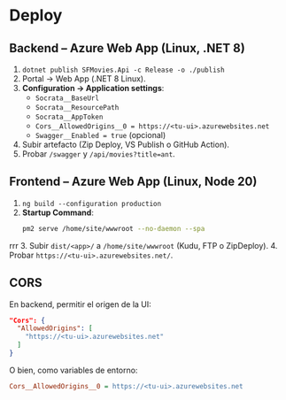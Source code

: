 # Deploy

## Backend – Azure Web App (Linux, .NET 8)
1. `dotnet publish SFMovies.Api -c Release -o ./publish`
2. Portal → Web App (.NET 8 Linux).
3. **Configuration → Application settings**:
   - `Socrata__BaseUrl`
   - `Socrata__ResourcePath`
   - `Socrata__AppToken`
   - `Cors__AllowedOrigins__0 = https://<tu-ui>.azurewebsites.net`
   - `Swagger__Enabled = true` (opcional)
4. Subir artefacto (Zip Deploy, VS Publish o GitHub Action).
5. Probar `/swagger` y `/api/movies?title=ant`.

## Frontend – Azure Web App (Linux, Node 20)
1. `ng build --configuration production`
2. **Startup Command**:
   ```bash
   pm2 serve /home/site/wwwroot --no-daemon --spa
rrr
3. Subir `dist/<app>/` a `/home/site/wwwroot` (Kudu, FTP o ZipDeploy).
4. Probar `https://<tu-ui>.azurewebsites.net/`.

## CORS
En backend, permitir el origen de la UI:

```json
"Cors": {
  "AllowedOrigins": [
    "https://<tu-ui>.azurewebsites.net"
  ]
}
```

O bien, como variables de entorno:

```ini
Cors__AllowedOrigins__0 = https://<tu-ui>.azurewebsites.net
```
